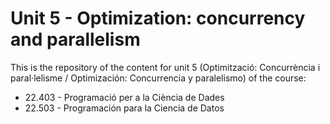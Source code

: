 # Unit 5 - Optimization: concurrency and parallelism

This is the repository of the content for unit 5 (Optimització: Concurrència i paral·lelisme / Optimización: Concurrencia y paralelismo) of the course:
* 22.403 - Programació per a la Ciència de Dades
* 22.503 - Programación para la Ciencia de Datos


